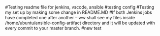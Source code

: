 #Testing readme file for jenkins, vscode, ansible
#testing config
#Testing my set up by making some change in README.MD 
#If both Jenkins jobs have completed one after another – ww shall see my files inside /home/ubuntu/ansible-config-artifact directory and it will be updated with every commit to your master branch.
#new test
